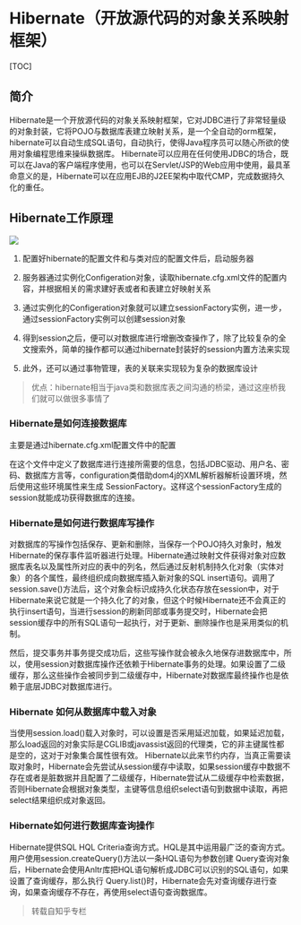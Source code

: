 

# Hibernate（开放源代码的对象关系映射框架）
[TOC]
## 简介
Hibernate是一个开放源代码的对象关系映射框架，它对JDBC进行了非常轻量级的对象封装，它将POJO与数据库表建立映射关系，是一个全自动的orm框架，hibernate可以自动生成SQL语句，自动执行，使得Java程序员可以随心所欲的使用对象编程思维来操纵数据库。 Hibernate可以应用在任何使用JDBC的场合，既可以在Java的客户端程序使用，也可以在Servlet/JSP的Web应用中使用，最具革命意义的是，Hibernate可以在应用EJB的J2EE架构中取代CMP，完成数据持久化的重任。

##  Hibernate工作原理
![](http://markdownpic.oss-cn-shenzhen.aliyuncs.com/18-4-21/67943209.jpg)
1. 配置好hibernate的配置文件和与类对应的配置文件后，启动服务器

2. 服务器通过实例化Configeration对象，读取hibernate.cfg.xml文件的配置内容，并根据相关的需求建好表或者和表建立好映射关系

3. 通过实例化的Configeration对象就可以建立sessionFactory实例，进一步，通过sessionFactory实例可以创建session对象

4. 得到session之后，便可以对数据库进行增删改查操作了，除了比较复杂的全文搜索外，简单的操作都可以通过hibernate封装好的session内置方法来实现

5. 此外，还可以通过事物管理，表的关联来实现较为复杂的数据库设计

> 优点：hibernate相当于java类和数据库表之间沟通的桥梁，通过这座桥我们就可以做很多事情了

### Hibernate是如何连接数据库
主要是通过hibernate.cfg.xml配置文件中的配置

在这个文件中定义了数据库进行连接所需要的信息，包括JDBC驱动、用户名、密码、数据库方言等，configuration类借助dom4j的XML解析器解析设置环境，然后使用这些环境属性来生成 SessionFactory。这样这个sessionFactory生成的session就能成功获得数据库的连接。

### Hibernate是如何进行数据库写操作  
对数据库的写操作包括保存、更新和删除，当保存一个POJO持久对象时，触发Hibernate的保存事件监听器进行处理。Hibernate通过映射文件获得对象对应数据库表名以及属性所对应的表中的列名，然后通过反射机制持久化对象（实体对象）的各个属性，最终组织成向数据库插入新对象的SQL insert语句。调用了session.save()方法后，这个对象会标识成持久化状态存放在session中，对于Hibernate来说它就是一个持久化了的对象，但这个时候Hibernate还不会真正的执行insert语句，当进行session的刷新同部或事务提交时，Hibernate会把session缓存中的所有SQL语句一起执行，对于更新、删除操作也是采用类似的机制。

然后，提交事务并事务提交成功后，这些写操作就会被永久地保存进数据库中，所以，使用session对数据库操作还依赖于Hibernate事务的处理。如果设置了二级缓存，那么这些操作会被同步到二级缓存中，Hibernate对数据库最终操作也是依赖于底层JDBC对数据库进行。

### Hibernate 如何从数据库中载入对象

当使用session.load()载入对象时，可以设置是否采用延迟加载，如果延迟加载，那么load返回的对象实际是CGLIB或javassist返回的代理类，它的非主键属性都是空的，这对于对象集合属性很有效。 Hibernate以此来节约内存，当真正需要读取对象时，Hibernate会先尝试从session缓存中读取，如果session缓存中数据不存在或者是脏数据并且配置了二级缓存，Hibernate尝试从二级缓存中检索数据，否则Hibernate会根据对象类型，主键等信息组织select语句到数据中读取，再把select结果组织成对象返回。

### Hibernate如何进行数据库查询操作

Hibernate提供SQL HQL Criteria查询方式。HQL是其中运用最广泛的查询方式。用户使用session.createQuery()方法以一条HQL语句为参数创建 Query查询对象后，Hibernate会使用Anltr库把HQL语句解析成JDBC可以识别的SQL语句，如果设置了查询缓存，那么执行 Query.list()时，Hibernate会先对查询缓存进行查询，如果查询缓存不存在，再使用select语句查询数据库。

>  转载自知乎专栏
<!--stackedit_data:
eyJoaXN0b3J5IjpbMTk1NjkwMzczNiwxOTM0NDI4MzQ0LDE5NT
Q5NzU0Ml19
-->